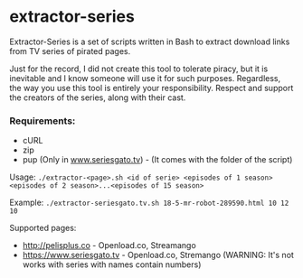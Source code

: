 # extractor-series

Extractor-Series is a set of scripts written in Bash to extract download links from TV series of pirated pages.

Just for the record, I did not create this tool to tolerate piracy, but it is inevitable and I know someone will use it for such purposes.
Regardless, the way you use this tool is entirely your responsibility.
Respect and support the creators of the series, along with their cast.

### Requirements:
* cURL
* zip
* pup (Only in www.seriesgato.tv) - (It comes with the folder of the script)

Usage: `./extractor-<page>.sh <id of serie> <episodes of 1 season> <episodes of 2 season>...<episodes of 15 season>`
  
Example: `./extractor-seriesgato.tv.sh 18-5-mr-robot-289590.html 10 12 10`

Supported pages:
* http://pelisplus.co - Openload.co, Streamango
* https://www.seriesgato.tv - Openload.co, Stremango (WARNING: It's not works with series with names contain numbers)
